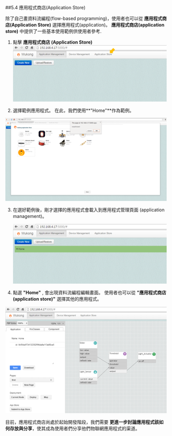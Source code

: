 ##5.4 應用程式商店(Application Store)

除了自己畫資料流編程(flow-based programming)，使用者也可以從 **應用程式商店(Application Store)** 選擇應用程式(application)。 **應用程式商店(application store)** 中提供了一些基本使用範例供使用者參考. 

1.  點擊 **應用程式商店 (Application Store)**  
  ![](https://raw.githubusercontent.com/wukong-ntu/wukong-gitbook-figures/master/figures/05-Web/FBP/18.png)

2.  選擇範例應用程式。 在此，我們使用**"Home"**作為範例。  
  
  ![](https://raw.githubusercontent.com/wukong-ntu/wukong-gitbook-figures/master/figures/05-Web/FBP/19.png)      

3.  在選好範例後，剛才選擇的應用程式會載入到應用程式管理頁面 (application management)。

      ![](https://raw.githubusercontent.com/wukong-ntu/wukong-gitbook-figures/master/figures/05-Web/FBP/20.png)

4. 點選 **"Home"** , 會出現資料流編程編輯畫面。 使用者也可以從 **"應用程式商店(application store)"** 選擇其他的應用程式。

  ![](https://raw.githubusercontent.com/wukong-ntu/wukong-gitbook-figures/master/figures/05-Web/FBP/15.png)
 
目前，應用程式商店尚處於起始開發階段，我們需要 **更進一步討論應用程式該如何存放與分享**，使其成為使用者們分享他們物聯網應用程式的渠道。